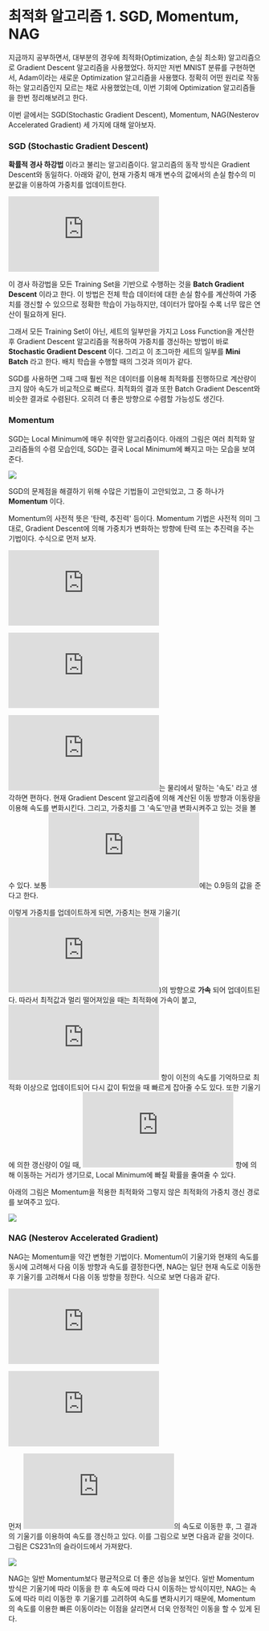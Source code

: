# 최적화 알고리즘 1. SGD, Momentum, NAG
지금까지 공부하면서, 대부분의 경우에 최적화(Optimization, 손실 최소화) 알고리즘으로 Gradient Descent 알고리즘을 사용했었다. 하지만 저번 MNIST 분류를 구현하면서, Adam이라는 새로운 Optimization 알고리즘을 사용했다. 정확히 어떤 원리로 작동하는 알고리즘인지 모르는 채로 사용했었는데, 이번 기회에 Optimization 알고리즘들을 한번 정리해보려고 한다.

이번 글에서는 SGD(Stochastic Gradient Descent), Momentum, NAG(Nesterov Accelerated Gradient) 세 가지에 대해 알아보자.

### SGD (Stochastic Gradient Descent)
__확률적 경사 하강법__ 이라고 불리는 알고리즘이다. 알고리즘의 동작 방식은 Gradient Descent와 동일하다. 아래와 같이, 현재 가중치 매개 변수의 값에서의 손실 함수의 미분값을 이용하여 가중치를 업데이트한다.

![](https://latex.codecogs.com/gif.latex?W%20%5Cleftarrow%20W%20-%20%5Ceta%20%5Cfrac%20%7B%5Cpartial%20L%7D%7B%5Cpartial%20W%7D)

이 경사 하강법을 모든 Training Set을 기반으로 수행하는 것을 __Batch Gradient Descent__ 이라고 한다. 이 방법은 전체 학습 데이터에 대한 손실 함수를 계산하여 가중치를 갱신할 수 있으므로 정확한 학습이 가능하지만, 데이터가 많아질 수록 너무 많은 연산이 필요하게 된다.

그래서 모든 Training Set이 아닌, 세트의 일부만을 가지고 Loss Function을 계산한 후 Gradient Descent 알고리즘을 적용하여 가중치를 갱신하는 방법이 바로 __Stochastic Gradient Descent__ 이다. 그리고 이 조그마한 세트의 일부를 __Mini Batch__ 라고 한다. 배치 학습을 수행할 때의 그것과 의미가 같다.

SGD를 사용하면 그때 그때 훨씬 적은 데이터를 이용해 최적화를 진행하므로 계산량이 크지 않아 속도가 비교적으로 빠르다. 최적화의 결과 또한 Batch Gradient Descent와 비슷한 결과로 수렴된다. 오히려 더 좋은 방향으로 수렴할 가능성도 생긴다.

### Momentum
SGD는 Local Minimum에 매우 취약한 알고리즘이다. 아래의 그림은 여러 최적화 알고리즘들의 수렴 모습인데, SGD는 결국 Local Minimum에 빠지고 마는 모습을 보여 준다.

![](image/SaddlePoint.gif)

SGD의 문제점을 해결하기 위해 수많은 기법들이 고안되었고, 그 중 하나가 __Momentum__ 이다.

Momentum의 사전적 뜻은 '탄력, 추진력' 등이다. Momentum 기법은 사전적 의미 그대로, Gradient Descent에 의해 가중치가 변화하는 방향에 탄력 또는 추진력을 주는 기법이다. 수식으로 먼저 보자.

![](https://latex.codecogs.com/gif.latex?v%20%5Cleftarrow%20%5Calpha%20v%20-%20%5Ceta%20%5Cfrac%20%7B%5Cpartial%20L%7D%7B%5Cpartial%20W%7D)

![](https://latex.codecogs.com/gif.latex?W%20%5Cleftarrow%20W%20&plus;%20v)

![](https://latex.codecogs.com/gif.latex?v)는 물리에서 말하는 '속도' 라고 생각하면 편하다. 현재 Gradient Descent 알고리즘에 의해 계산된 이동 방향과 이동량을 이용해 속도를 변화시킨다. 그리고, 가중치를 그 
'속도'만큼 변화시켜주고 있는 것을 볼 수 있다. 보통 ![](https://latex.codecogs.com/gif.latex?%5Calpha)에는 0.9등의 값을 준다고 한다.

이렇게 가중치를 업데이트하게 되면, 가중치는 현재 기울기(![](https://latex.codecogs.com/gif.latex?%5Cfrac%20%7B%5Cpartial%20L%7D%7B%5Cpartial%20W%7D))의 방향으로 __가속__ 되어 업데이트된다. 따라서 최적값과 멀리 떨어져있을 때는 최적화에 가속이 붙고, ![](https://latex.codecogs.com/gif.latex?%5Calpha%20v) 항이 이전의 속도를 기억하므로 최적화 이상으로 업데이트되어 다시 값이 튀었을 때 빠르게 잡아줄 수도 있다. 또한 기울기에 의한 갱신량이 0일 때, ![](https://latex.codecogs.com/gif.latex?%5Calpha%20v) 항에 의해 이동하는 거리가 생기므로, Local Minimum에 빠질 확률을 줄여줄 수 있다.

아래의 그림은 Momentum을 적용한 최적화와 그렇지 않은 최적화의 가중치 갱신 경로를 보여주고 있다.

![](image/momentum.png)

### NAG (Nesterov Accelerated Gradient)
NAG는 Momentum을 약간 변형한 기법이다. Momentum이 기울기와 현재의 속도를 동시에 고려해서 다음 이동 방향과 속도를 결정한다면, NAG는 일단 현재 속도로 이동한 후 기울기를 고려해서 다음 이동 방향을 정한다. 식으로 보면 다음과 같다.

![](https://latex.codecogs.com/gif.latex?v%20%5Cleftarrow%20%5Calpha%20v%20-%20%5Ceta%20%28%20%5Cfrac%20%7B%5Cpartial%20L%7D%7B%5Cpartial%20W%7D%20&plus;%20%5Calpha%20v%29)

![](https://latex.codecogs.com/gif.latex?W%20%5Cleftarrow%20W%20&plus;%20v)

먼저 ![](https://latex.codecogs.com/gif.latex?%5Calpha%20v)의 속도로 이동한 후, 그 결과의 기울기를 이용하여 속도를 갱신하고 있다. 이를 그림으로 보면 다음과 같을 것이다. 그림은 CS231n의 슬라이드에서 가져왔다.

![](image/NAG.PNG)

NAG는 일반 Momentum보다 평균적으로 더 좋은 성능을 보인다. 일반 Momentum 방식은 기울기에 따라 이동을 한 후 속도에 따라 다시 이동하는 방식이지만, NAG는 속도에 따라 미리 이동한 후 기울기를 고려하여 속도를 변화시키기 때문에, Momentum의 속도를 이용한 빠른 이동이라는 이점을 살리면서 더욱 안정적인 이동을 할 수 있게 된다.
